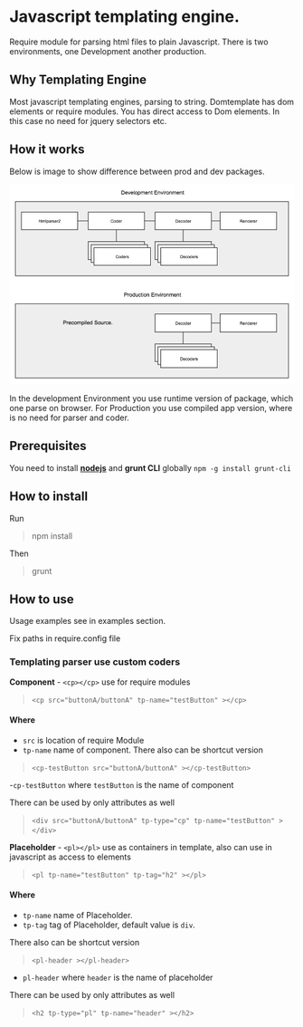 # Javascript templating engine.

Require module for parsing html files to plain Javascript. There is two environments, one Development another production.

## Why Templating Engine

Most javascript templating engines, parsing to string. Domtemplate has dom elements or require modules. You has direct access to Dom elements. In this case no need for jquery selectors etc.

## How it works

Below is image to show difference between prod and dev packages.

![Prod Dev Packages Diagram](https://raw.githubusercontent.com/gunins/richtemplate/master/docs/images/prod_dev.jpg)

In the development Environment you use runtime version of package, which one parse on browser. For Production you use compiled app version, where is no need for parser and coder.

## Prerequisites

You need to install [**nodejs**](http://nodejs.org/) and **grunt CLI** globally `npm -g install grunt-cli`

## How to install

Run

> npm install

Then

> grunt

## How to use
Usage examples see in examples section.

Fix paths in require.config file

### Templating parser use custom coders

**Component** - `<cp></cp>` use for require modules

> `<cp src="buttonA/buttonA" tp-name="testButton" ></cp>`

#### Where

- `src` is location of require Module
- `tp-name` name of component.
There also can be shortcut version

> `<cp-testButton src="buttonA/buttonA" ></cp-testButton>`

-`cp-testButton` where `testButton` is the name of component

There can be used by only attributes as well

> `<div src="buttonA/buttonA" tp-type="cp" tp-name="testButton" ></div>`


**Placeholder** - `<pl></pl>` use as containers in template, also can use in javascript as access to elements

> `<pl tp-name="testButton" tp-tag="h2" ></pl>`

#### Where

- `tp-name` name of Placeholder.
- `tp-tag` tag of Placeholder, default value is `div`.

There also can be shortcut version

> `<pl-header ></pl-header>`

- `pl-header` where `header` is the name of placeholder

There can be used by only attributes as well

> `<h2 tp-type="pl" tp-name="header" ></h2>`

